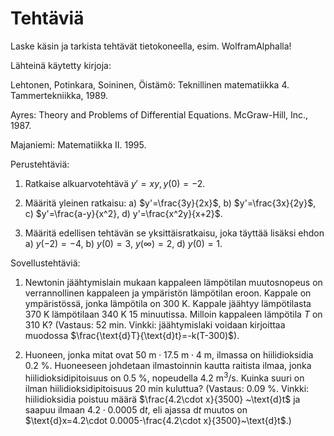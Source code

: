 # Tehtäviä

Laske käsin ja tarkista tehtävät tietokoneella, esim. WolframAlphalla!

Lähteinä käytetty kirjoja:

Lehtonen, Potinkara, Soininen, Öistämö: Teknillinen matematiikka 4. Tammertekniikka, 1989.

Ayres: Theory and Problems of Differential Equations. McGraw-Hill, Inc., 1987.

Majaniemi: Matematiikka II. 1995.

Perustehtäviä:

1. Ratkaise alkuarvotehtävä $y'=xy, y(0)=-2$.

2. Määritä yleinen ratkaisu: a) $y'=\frac{3y}{2x}$, b) $y'=\frac{3x}{2y}$, c) $y'=\frac{a-y}{x^2}, d) y'=\frac{x^2y}{x+2}$.

3. Määritä edellisen tehtävän se yksittäisratkaisu, joka täyttää lisäksi ehdon a) $y(-2)=-4$, b) $y(0)=3$, $y(\infty)=2$, d) $y(0)=1$.

Sovellustehtäviä:

1. Newtonin jäähtymislain mukaan kappaleen lämpötilan muutosnopeus on verrannollinen kappaleen ja ympäristön lämpötilan eroon. Kappale on ympäristössä, jonka lämpötila on 300 K. Kappale jäähtyy lämpötilasta 370 K lämpötilaan 340 K 15 minuutissa. Milloin kappaleen lämpötila $T$ on 310 K? (Vastaus: 52 min. Vinkki: jäähtymislaki voidaan kirjoittaa muodossa $\frac{\text{d}T}{\text{d}t}=-k(T-300)$).

2. Huoneen, jonka mitat ovat $50~\text{m}\cdot 17.5~\text{m}\cdot4~\text{m}$, ilmassa on hiilidioksidia 0.2 %. Huoneeseen johdetaan ilmastoinnin kautta raitista ilmaa, jonka hiilidioksidipitoisuus on 0.5 %, nopeudella $4.2~\text{m}^3/\text{s}$. Kuinka suuri on ilman hiilidioksidipitoisuus 20 min kuluttua? (Vastaus: 0.09 %. Vinkki: hiilidioksidia poistuu määrä $\frac{4.2\cdot x}{3500} ~\text{d}t$ ja saapuu ilmaan $4.2\cdot 0.0005~\text{d}t$, eli ajassa $\text{d}t$ muutos on $\text{d}x=4.2\cdot 0.0005-\frac{4.2\cdot x}{3500}~\text{d}t$.)

